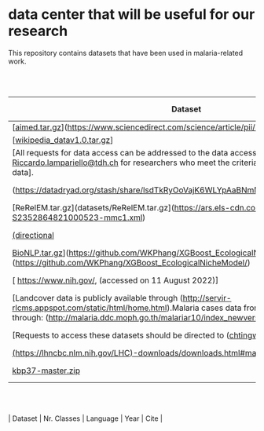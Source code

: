 data center that will be useful for our research
============================================

This repository contains datasets that have been used in malaria-related work.

<br><br>

| Dataset                           | Nr. Classes   | Language | Year | Cite | 
| --------------------------------- |:-------------:| :-------:|------|------|
| [[aimed.tar.gz](datasets/aimed.tar.gz)](https://www.sciencedirect.com/science/article/pii/S2352340919313526)| 2 | English | 2021| [Diagnosing malaria from some symptoms: a machine learning approach and public health implications](https://link.springer.com/article/10.1007/s12553-020-00488-5)
| [[wikipedia_datav1.0.tar.gz](datasets/wikipedia_datav1.0.tar.gz)] | 53 | English | 2023 | [Predicting microbe organisms using data of living micro forms of life and hybrid microbes classifier](https://journals.plos.org/plosone/article?id=10.1371/journal.pone.0284522) |
| [All requests for data access can be addressed to the data access committee via Riccardo.lampariello@tdh.ch for researchers who meet the criteria for access to confidential data]. | 7 | English | 2021 | [Predicting malaria epidemics in Burkina Faso with machine learning](https://journals.plos.org/plosone/article?id=10.1371/journal.pone.0253302)
|(https://datadryad.org/stash/share/lsdTkRyOoVajK6WLYpAaBNmMJwnNM9_p87wfWeKXI2o) | 2 | English |  2023 | [Detection of acute dengue virus infection, with and without concurrent malaria infection, in a cohort of febrile children in Kenya, 2014–2019, by clinicians or machine learning algorithms](https://journals.plos.org/globalpublichealth/article?id=10.1371/journal.pgph.0001950)] |
| [ReRelEM.tar.gz](datasets/ReRelEM.tar.gz](https://ars.els-cdn.com/content/image/1-s2.0-S2352864821000523-mmc1.xml) | 4 | English | 2023 | [Image analysis and machine learning-based malaria assessment system](https://journals.plos.org/globalpublichealth/article?id=10.1371/journal.pgph.0001950)] |
| [(directional](https://datadryad.org/stash/share/lsdTkRyOoVajK6WLYpAaBNmMJwnNM9_p87wfWeKXI2o) | 3 |English  | 2023|[Detection of acute dengue virus infection, with and without concurrent malaria infection, in a cohort of febrile children in Kenya, 2014–2019, by clinicians or machine learning algorithms](https://journals.plos.org/globalpublichealth/article?id=10.1371/journal.pgph.0001950)|
| [BioNLP.tar.gz](datasets/BioNLP.tar.gz)](https://github.com/WKPhang/XGBoost_EcologicalNicheModel/)](https://github.com/WKPhang/XGBoost_EcologicalNicheModel/) | 2 | English | 2023 | [Predicting Plasmodium knowlesi transmission risk across Peninsular Malaysia using machine learning-based ecological niche modeling approaches](https://www.frontiersin.org/articles/10.3389/fmicb.2023.1126418/full) |
| [ https://www.nih.gov/, (accessed on 11 August 2022)] | 4 | English |  2023| [Performance Analysis of Deep Learning Algorithms in Diagnosis of Malaria Disease (https://media.malariaworld.org/Performance_Analysis_of_Deep_Learning_Algorithms_in_Diagnosis_of_Malaria_Disease_758ec67bb1.pdf) |
| [Landcover data is publicly available through (http://servir-rlcms.appspot.com/static/html/home.html).Malaria cases data from MOPH is available through: (http://malaria.ddc.moph.go.th/malariar10/index_newversion.php)] | 2 | English | 2023 | [Understanding work-related travel and its relation to malaria occurrence in Thailand using geospatial maximum entropy modelling](https://malariajournal.biomedcentral.com/articles/10.1186/s12936-023-04478-6) |
| [Requests to access these datasets should be directed to (chtingwu@tmu.edu.tw)]| 10 | Portuguese | 2023 |[Predicting Plasmodium knowlesi transmission risk across Peninsular Malaysia using machine learning-based ecological niche modeling approaches](https://www.frontiersin.org/articles/10.3389/fmicb.2023.1126418/full)|
| [(https://lhncbc.nlm.nih.gov/LHC)-downloads/downloads.html#malariadatasets](https://lhncbc.nlm.nih.gov/LHC-downloads/downloads.html#malariadatasets) | 3 | English | 2022 | [Malaria cell image classification by explainable artificial intelligence](https://link.springer.com/article/10.1007/s12553-021-00620-z) |
| [kbp37-master.zip](datasets/kbp37-master.zip) | 37 directional | English | 2015 | [Relation Classification via Recurrent Neural Network](papers/KBP37.pdf) |
<br><br>

| Dataset                           | Nr. Classes   | Language | Year | Cite | 
